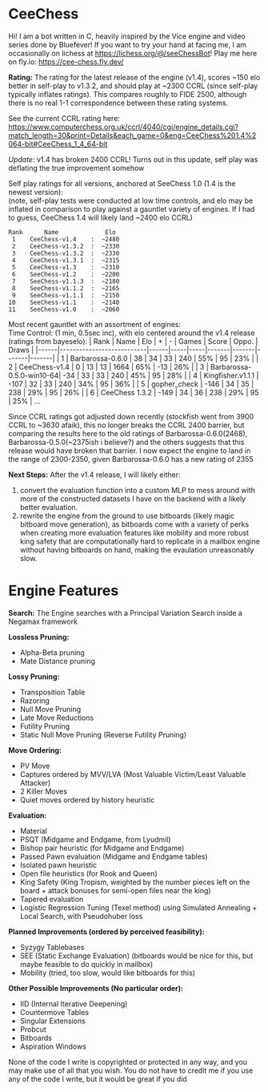 # CeeChess
Hi! I am a bot written in C, heavily inspired by the Vice engine and video series done by Bluefever! If you want to try your hand at facing me, I am occasionally on lichess at https://lichess.org/@/seeChessBot! Play me here on fly.io: https://cee-chess.fly.dev/

**Rating:**
The rating for the latest release of the engine (v1.4), scores ~150 elo better in self-play to v1.3.2, and should play at ~2300 CCRL (since self-play typically inflates ratings). This compares roughly to FIDE 2500, although there is no real 1-1 correspondence between these rating systems.

See the current CCRL rating here: https://www.computerchess.org.uk/ccrl/4040/cgi/engine_details.cgi?match_length=30&print=Details&each_game=0&eng=CeeChess%201.4%2064-bit#CeeChess_1_4_64-bit

*Update*: v1.4 has broken 2400 CCRL! Turns out in this update, self play was deflating the true improvement somehow

Self play ratings for all versions, anchored at SeeChess 1.0 (1.4 is the newest version):   
(note, self-play tests were conducted at low time controls, and elo may be inflated in comparison to play against a gauntlet variety of engines. If I had to guess, CeeChess 1.4 will likely land ~2400 elo CCRL)
```
Rank      Name             Elo
 1    CeeChess-v1.4    :  ~2480
 2    CeeChess-v1.3.2  :  ~2330
 3    CeeChess-v1.3.2  :  ~2330
 4    CeeChess-v1.3.1  :  ~2315
 5    CeeChess-v1.3    :  ~2310
 6    SeeChess-v1.2    :  ~2200
 7    SeeChess-v1.1.3  :  ~2180
 8    SeeChess-v1.1.2  :  ~2165
 9    SeeChess-v1.1.1  :  ~2150
10    SeeChess-v1.1    :  ~2140
11    SeeChess-v1.0    :  ~2060
```
Most recent gauntlet with an assortment of engines:   
Time Control: (1 min, 0.5sec inc), with elo centered around the v1.4 release (ratings from bayeselo):
| Rank | Name                      | Elo  |  +  |  -  | Games | Score | Oppo. | Draws |
|------|---------------------------|------|-----|-----|-------|-------|-------|-------|
|   1  | Barbarossa-0.6.0         | 38  |  34 |  33 |  240  |  55%  |   95  |  23%  |
|   2  | CeeChess-v1.4    |  0  |  13 |  13 | 1664  |  65%  |  -13  |  26%  |
|   3  | Barbarossa-0.5.0-win10-64|  -34  |  33 |  33 |  240  |  45%  |   95  |  28%  |
|   4  | Kingfisher.v1.1.1        | -107  |  32 |  33 |  240  |  34%  |   95  |  36%  |
|   5  | gopher_check             | -146  |  34 |  35 |  238  |  29%  |   95  |  26%  |
|   6  | CeeChess 1.3.2           | -149  |  34 |  36 |  238  |  29%  |   95  |  25%  |
   ...
   
Since CCRL ratings got adjusted down recently (stockfish went from 3900 CCRL to ~3630 afaik), this no longer breaks the CCRL 2400 barrier, but comparing the results here to the old ratings of Barbarossa-0.6.0(2468), Barbarossa-0.5.0(~2375ish i believe?) and the others suggests that this release would have broken that barrier. I now expect the engine to land in the range of 2300-2350, given Barbarossa-0.6.0 has a new rating of 2355

**Next Steps:**
After the v1.4 release, I will likely either:   
1. convert the evaluation function into a custom MLP to mess around with more of the constructed datasets I have on the backend with a likely better evaluation.   
2. rewrite the engine from the ground to use bitboards (likely magic bitboard move generation), as bitboards come with a variety of perks when creating more evaluation features like mobility and more robust king safety that are computationally hard to replicate in a mailbox engine without having bitboards on hand, making the evaulation unreasonably slow.

# Engine Features

**Search:**
The Engine searches with a Principal Variation Search inside a Negamax framework

**Lossless Pruning:**
- Alpha-Beta pruning
- Mate Distance pruning

**Lossy Pruning:**
- Transposition Table
- Razoring
- Null Move Pruning
- Late Move Reductions
- Futility Pruning
- Static Null Move Pruning (Reverse Futility Pruning)

**Move Ordering:**
- PV Move
- Captures ordered by MVV/LVA (Most Valuable Victim/Least Valuable Attacker)
- 2 Killer Moves
- Quiet moves ordered by history heuristic

**Evaluation:**
- Material
- PSQT (Midgame and Endgame, from Lyudmil)
- Bishop pair heuristic (for Midgame and Endgame)
- Passed Pawn evaluation (Midgame and Endgame tables)
- Isolated pawn heuristic
- Open file heuristics (for Rook and Queen)
- King Safety (King Tropism, weighted by the number pieces left on the board + attack bonuses for semi-open files near the king)
- Tapered evaluation
- Logistic Regression Tuning (Texel method) using Simulated Annealing + Local Search, with Pseudohuber loss

**Planned Improvements (ordered by perceived feasibility):**
- Syzygy Tablebases
- SEE (Static Exchange Evaluation) (bitboards would be nice for this, but maybe feasible to do quickly in mailbox)
- Mobility (tried, too slow, would like bitboards for this)

**Other Possible Improvements (No particular order):**
- IID (Internal Iterative Deepening)
- Countermove Tables
- Singular Extensions
- Probcut
- Bitboards
- Aspiration Windows

None of the code I write is copyrighted or protected in any way, and you may make use of all that you wish. You do not have to credit me if you use any of the code I write, but it would be great if you did
